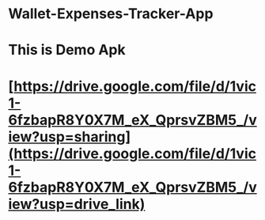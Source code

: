 # Wallet-Expenses-Tracker-App
# This is Demo Apk

# [https://drive.google.com/file/d/1vic1-6fzbapR8Y0X7M_eX_QprsvZBM5_/view?usp=sharing](https://drive.google.com/file/d/1vic1-6fzbapR8Y0X7M_eX_QprsvZBM5_/view?usp=drive_link)
